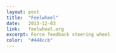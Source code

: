 ```yaml
---
layout: post
title:  "Feelwheel"
date:   2013-12-03
link:	feelwheel.org
excerpt: Force feedback steering wheel
color:	"#448ccb"
---
```


